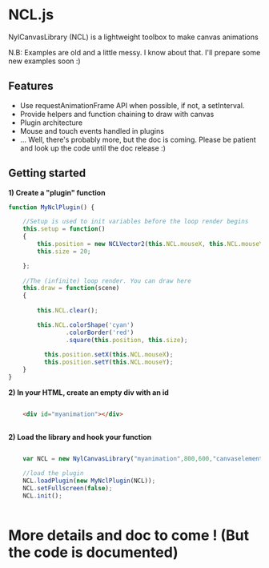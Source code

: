 # NCL.js
NylCanvasLibrary (NCL) is a lightweight toolbox to make canvas animations 

N.B: Examples are old and a little messy. I know about that. I'll prepare some new  examples soon :)

## Features
* Use requestAnimationFrame API when possible, if not, a setInterval.
* Provide helpers and function chaining to draw with canvas
* Plugin architecture
* Mouse and touch events handled in plugins
* ... Well, there's probably more, but the doc is coming. Please be patient and look up the code until the doc release :)


## Getting started

**1) Create a "plugin" function**

```javascript
function MyNclPlugin() {

	//Setup is used to init variables before the loop render begins
	this.setup = function()
	{
	    this.position = new NCLVector2(this.NCL.mouseX, this.NCL.mouseY);
	    this.size = 20;

	};
	
	//The (infinite) loop render. You can draw here
	this.draw = function(scene)
	{
	
		this.NCL.clear();

		this.NCL.colorShape('cyan')
				.colorBorder('red')
				.square(this.position, this.size);
				
		  this.position.setX(this.NCL.mouseX);
		  this.position.setY(this.NCL.mouseY);
	}
}
```

**2) In your HTML, create an empty div with an id**

```html

	<div id="myanimation"></div>
	
```

**2) Load the library and hook your function**

```javascript

	var NCL = new NylCanvasLibrary("myanimation",800,600,"canvaselementid",60);
	
	//load the plugin
	NCL.loadPlugin(new MyNclPlugin(NCL));
	NCL.setFullscreen(false);
	NCL.init();
	
```

# More details and doc to come ! (But the code is documented)

